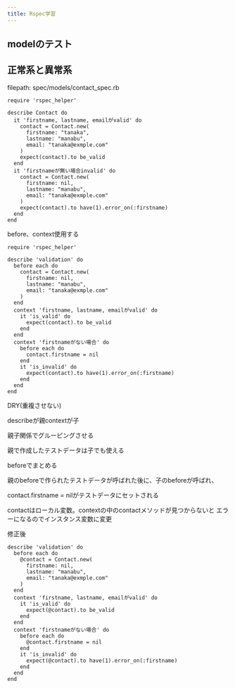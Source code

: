 ```yaml
---
title: Rspec学習
---
```


## modelのテスト

## 正常系と異常系

filepath: spec/models/contact_spec.rb


```
require 'rspec_helper'

describe Contact do
  it 'firstname, lastname, emailがvalid' do
    contact = Contact.new(
      firstname: "tanaka",
      lastname: "manabu",
      email: "tanaka@exmple.com"
    )
    expect(contact).to be_valid
  end
  it 'firstnameが無い場合invalid' do
    contact = Contact.new(
      firstname: nil,
      lastname: "manabu",
      email: "tanaka@exmple.com"
    )
    expect(contact).to have(1).error_on(:firstname)
  end
end
```

before、context使用する

```
require 'rspec_helper'

describe 'validation' do
  before each do
    contact = Contact.new(
      firstname: nil,
      lastname: "manabu",
      email: "tanaka@exmple.com"
    )
  end
  context 'firstname, lastname, emailがvalid' do
    it 'is_valid' do
      expect(contact).to be_valid
    end
  end
  context 'firstnameがない場合' do
    before each do
      contact.firstname = nil
    end
    it 'is_invalid' do
      expect(contact).to have(1).error_on(:firstname)
    end
  end
end
```

DRY(重複させない)

describeが親contextが子

親子関係でグルーピングさせる

親で作成したテストデータは子でも使える

beforeでまとめる

親のbeforeで作られたテストデータが呼ばれた後に、子のbeforeが呼ばれ、

contact.firstname = nilがテストデータにセットされる

contactはローカル変数。contextの中のcontactメソッドが見つからないと
エラーになるのでインスタンス変数に変更


修正後

```
describe 'validation' do
  before each do
    @contact = Contact.new(
      firstname: nil,
      lastname: "manabu",
      email: "tanaka@exmple.com"
    )
  end
  context 'firstname, lastname, emailがvalid' do
    it 'is_valid' do
      expect(@contact).to be_valid
    end
  end
  context 'firstnameがない場合' do
    before each do
      @contact.firstname = nil
    end
    it 'is_invalid' do
      expect(@contact).to have(1).error_on(:firstname)
    end
  end
end
```
